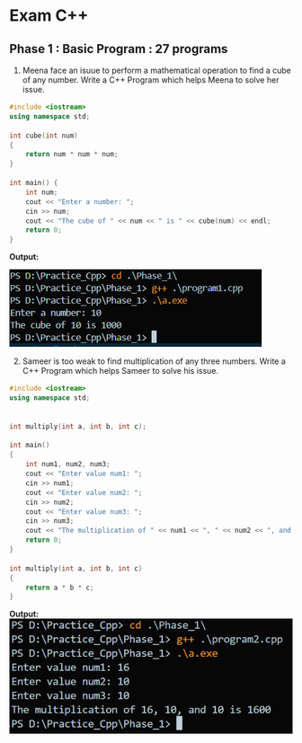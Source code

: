 # Exam C++

## Phase 1 : Basic Program : 27 programs

1. Meena face an isuue to perform a mathematical operation to find a cube of any number. Write a C++ Program which helps Meena to solve her issue.

```cpp
#include <iostream>
using namespace std;

int cube(int num)
{
    return num * num * num;
}

int main() {
    int num;
    cout << "Enter a number: ";
    cin >> num;
    cout << "The cube of " << num << " is " << cube(num) << endl;
    return 0;
}

```

**Output:**

<img src="output/Phase_1/program1.png" alt="Cube Calculation">

2. Sameer is too weak to find multiplication of any three numbers. Write a C++ Program which helps Sameer to solve his issue.

```cpp
#include <iostream>
using namespace std;


int multiply(int a, int b, int c);

int main()
{
    int num1, num2, num3;
    cout << "Enter value num1: ";
    cin >> num1;
    cout << "Enter value num2: ";
    cin >> num2;
    cout << "Enter value num3: ";
    cin >> num3;
    cout << "The multiplication of " << num1 << ", " << num2 << ", and " << num3 << " is " << multiply(num1, num2, num3) << endl;
    return 0;
}

int multiply(int a, int b, int c)
{
    return a * b * c;
}

```

**Output:**
<img src="output/Phase_1/program2.png" alt="Multiplication of Three Numbers">
